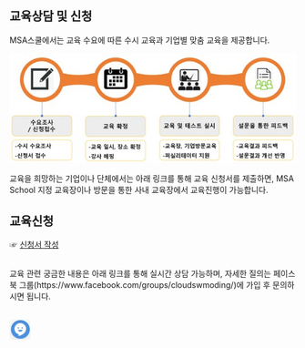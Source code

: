 ## 교육상담 및 신청

MSA스쿨에서는 교육 수요에 따른 수시 교육과 기업별 맞춤 교육을 제공합니다.

 ![](/contents/05_커뮤니티/04/image1.jpg)

교육을 희망하는 기업이나 단체에서는 아래 링크를 통해 교육 신청서를 제출하면, MSA School 지정 교육장이나 방문을 통한 사내 교육장에서 교육진행이 가능합니다. 
<br/> 

## 교육신청  

☞ [신청서 작성](https://docs.google.com/forms/d/1lXuc2MdKI4CaqF8h0DAFp6phrUS3qBm1bhxL9Oezrk0/edit "신청서작성")

<br/>
교육 관련 궁금한 내용은 아래 링크를 통해 실시간 상담 가능하며, 자세한 질의는 페이스북 그룹(https://www.facebook.com/groups/cloudswmoding/)에 가입 후 문의하시면 됩니다.
<br/><br/>

[![실시간 상담](/contents/05_커뮤니티/04/image2.jpg)](/contents/05_커뮤니티/04/image2.jpg/ "실시간 상담")
